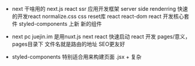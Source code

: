 - next 干啥用的
    next.js   react ssr 应用开发框架 server side renderring
    快速的开发react
    normalize.css   css   reset库
    react react-dom    react 开发核心套件
    styled-components  上新   新的组件 

- next pc
    juejin.im  是用nuxt.js  next  react
    快速启动 react 开发   pages/意义，  pages目录下
    文件名就是路由的地址  SEO更友好


- styled-components 特别适合用来构建页面
    .jsx + 复杂